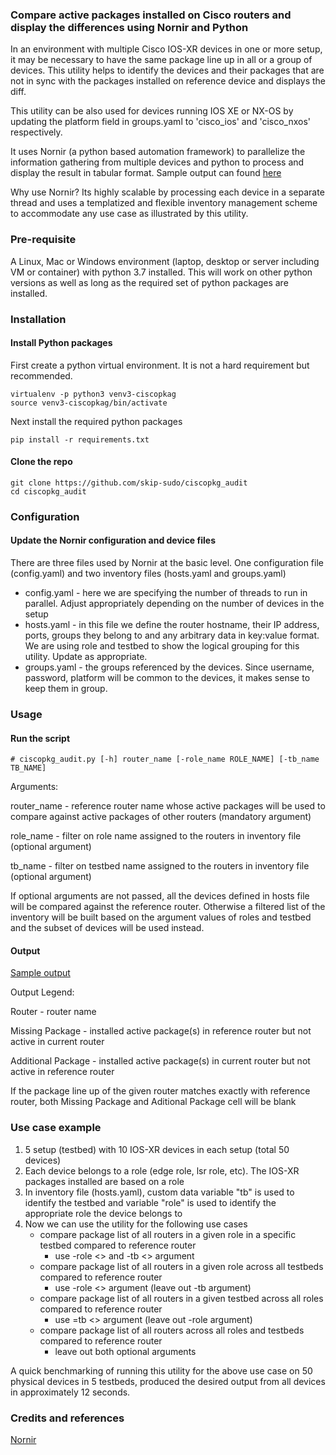 ### Compare active packages installed on Cisco routers and display the differences using Nornir and Python   

In an environment with multiple Cisco IOS-XR devices in one or more setup, it may be necessary to have the same package line up in all or a group of devices. This utility helps to identify the devices and their packages that are not in sync with the packages installed on reference device and displays the diff.

This utility can be also used for devices running IOS XE or NX-OS by updating the platform field in groups.yaml to 'cisco_ios' and 'cisco_nxos' respectively.    

It uses Nornir (a python based automation framework) to parallelize the information gathering from multiple devices and python to process and display the result in tabular format. Sample output can found [here](https://github.com/skip-sudo/ciscopkg_audit/blob/master/ciscopkg_audit_output.png) 

Why use Nornir? Its highly scalable by processing each device in a separate thread and uses a templatized and flexible inventory management scheme to accommodate any use case as illustrated by this utility. 

### Pre-requisite 
A Linux, Mac or Windows environment (laptop, desktop or server including VM or container) with python 3.7 installed. This will work on other python versions as well as long as the required set of python packages are installed. 

### Installation 
#### Install Python packages 
First create a python virtual environment. It is not a hard requirement but recommended.
```
virtualenv -p python3 venv3-ciscopkag
source venv3-ciscopkag/bin/activate
```
Next install the required python packages 
```
pip install -r requirements.txt
```
#### Clone the repo 
```
git clone https://github.com/skip-sudo/ciscopkg_audit
cd ciscopkg_audit 
```

### Configuration
#### Update the Nornir configuration and device files   
There are three files used by Nornir at the basic level. One configuration file (config.yaml) and two inventory files (hosts.yaml and groups.yaml)

* config.yaml - here we are specifying the number of threads to run in parallel. Adjust appropriately depending on the number of devices in the setup
* hosts.yaml - in this file we define the router hostname, their IP address, ports, groups they belong to and any arbitrary data in key:value format. We are using role and testbed to show the logical grouping for this utility. Update as appropriate. 
* groups.yaml - the groups referenced by the devices. Since username, password, platform will be common to the devices, it makes sense to keep them in group. 

### Usage
#### Run the script 
```
# ciscopkg_audit.py [-h] router_name [-role_name ROLE_NAME] [-tb_name TB_NAME]
```
Arguments:

router_name - reference router name whose active packages will be used to compare against active packages of other routers (mandatory argument)

role_name - filter on role name assigned to the routers in inventory file (optional argument)

tb_name - filter on testbed name assigned to the routers in inventory file (optional argument)

If optional arguments are not passed, all the devices defined in hosts file will be compared against the reference router. Otherwise a filtered list of the inventory will be built based on the argument values of roles and testbed and the subset of devices will be used instead. 

#### Output

[Sample output](https://github.com/skip-sudo/ciscopkg_audit/blob/master/ciscopkg_audit_output.png)

Output Legend: 

Router - router name

Missing Package - installed active package(s) in reference router but not active in current router 

Additional Package - installed active package(s) in current router but not active in reference router

If the package line up of the given router matches exactly with reference router, both Missing Package and Aditional Package cell will be blank

### Use case example 
1) 5 setup (testbed) with 10 IOS-XR devices in each setup (total 50 devices)
2) Each device belongs to a role (edge role, lsr role, etc). The IOS-XR packages installed are based on a role
3) In inventory file (hosts.yaml), custom data variable "tb" is used to identify the testbed and variable "role" is used to identify the appropriate role the device belongs to
4) Now we can use the utility for the following use cases 
   - compare package list of all routers in a given role in a specific testbed compared to reference router 
     - use -role <> and -tb <> argument
   - compare package list of all routers in a given role across all testbeds compared to reference router 
     - use -role <> argument (leave out -tb argument)
   - compare package list of all routers in a given testbed across all roles compared to reference router
     - use =tb <> argument (leave out -role argument)
   - compare package list of all routers across all roles and testbeds compared to reference router 
     - leave out both optional arguments 

A quick benchmarking of running this utility for the above use case on 50 physical devices in 5 testbeds, produced the desired output from all devices in approximately 12 seconds.    

### Credits and references

[Nornir](https://nornir.readthedocs.io/en/stable/index.html)
